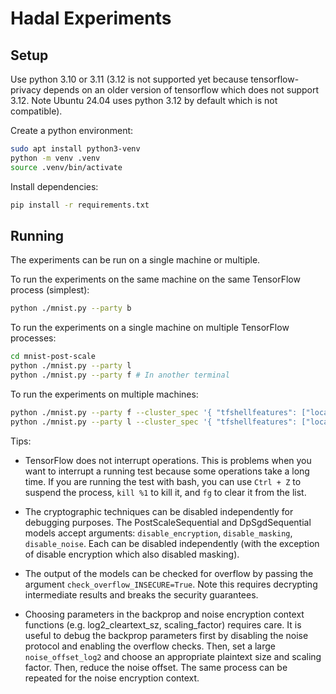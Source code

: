 # Hadal Experiments

## Setup

Use python 3.10 or 3.11 (3.12 is not supported yet because tensorflow-privacy
depends on an older version of tensorflow which does not support 3.12. Note
Ubuntu 24.04 uses python 3.12 by default which is not compatible).

Create a python environment:
```bash
sudo apt install python3-venv
python -m venv .venv
source .venv/bin/activate
```

Install dependencies:
```bash
pip install -r requirements.txt
```

## Running

The experiments can be run on a single machine or multiple.

To run the experiments on the same machine on the same TensorFlow process
(simplest):
```bash
python ./mnist.py --party b
```

To run the experiments on a single machine on multiple TensorFlow processes:
```bash
cd mnist-post-scale
python ./mnist.py --party l
python ./mnist.py --party f # In another terminal
```

To run the experiments on multiple machines:

```bash
python ./mnist.py --party f --cluster_spec '{ "tfshellfeatures": ["localhost:2222"], "tfshelllabels": ["localhost:2223"], }'
python ./mnist.py --party l --cluster_spec '{ "tfshellfeatures": ["localhost:2222"], "tfshelllabels": ["localhost:2223"], }' # In another terminal
```

Tips:

- TensorFlow does not interrupt operations. This is problems when you want to
interrupt a running test because some operations take a long time. If you are
running the test with bash, you can use `Ctrl + Z` to suspend the process,
`kill %1` to kill it, and `fg` to clear it from the list.

- The cryptographic techniques can be disabled independently for debugging
purposes. The PostScaleSequential and DpSgdSequential models accept
arguments: `disable_encryption`, `disable_masking`, `disable_noise`.
Each can be disabled independently (with the exception of disable encryption
which also disabled masking).

- The output of the models can be checked for overflow by passing the argument
`check_overflow_INSECURE=True`. Note this requires decrypting intermediate
results and breaks the security guarantees.

- Choosing parameters in the backprop and noise encryption context functions
(e.g. log2_cleartext_sz, scaling_factor) requires care. It is useful to debug
the backprop parameters first by disabling the noise protocol and enabling the
overflow checks. Then, set a large `noise_offset_log2` and choose an appropriate
plaintext size and scaling factor. Then, reduce the noise offset. The same
process can be repeated for the noise encryption context.
